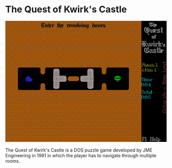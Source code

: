 # The Quest of Kwirk's Castle

![](https://github.com/jatardine/IA-Rejects/blob/main/MS-DOS/BIB/kw_000.png?raw=true)

The Quest of Kwirk's Castle is a DOS puzzle game developed by JME Engineering in 1991 in which the player has to navigate through multiple rooms.
